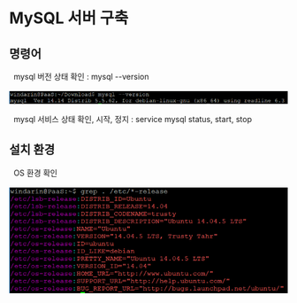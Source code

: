 # MySQL 서버 구축

## 명령어 
  &nbsp; mysql 버전 상태 확인 : mysql --version <br>
  &nbsp; <img width="600" src="./images/mysql_version.png"></img><br>
    
  &nbsp; mysql 서비스 상태 확인, 시작, 정지 : service mysql status, start, stop <br>
  
## 설치 환경
  &nbsp; OS 환경 확인<br>
  &nbsp; <img width="600" src="./images/os-release.png"></img><br>
